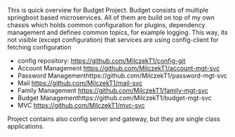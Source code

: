 This is quick overview for Budget Project.
Budget consists of multiple springboot based microservices. All of them are build on top of my own chassis which holds common configuration for plugins, dependency management and defines common topics, for example logging. This way, its not visible (except configuration) that services are using config-client for fetching configuration

* config repository: https://github.com/MilczekT1/config-git
* Account Management https://github.com/MilczekT1/account-mgt-svc
* Password Managementhttps://github.com/MilczekT1/password-mgt-svc
* Mail https://github.com/MilczekT1/mail-svc
* Family Management https://github.com/MilczekT1/family-mgt-svc
* Budget Managementhttps://github.com/MilczekT1/budget-mgt-svc
* MVC https://github.com/MilczekT1/mvc-svc

Project contains also config server and gateway, but they are single class applications.
